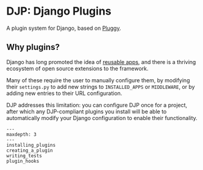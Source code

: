 # DJP: Django Plugins

A plugin system for Django, based on [Pluggy](https://pluggy.readthedocs.io/).

## Why plugins?

Django has long promoted the idea of [reusable apps](https://docs.djangoproject.com/en/5.1/intro/reusable-apps/), and there is a thriving ecosystem of open source extensions to the framework.

Many of these require the user to manually configure them, by modifying their `settings.py` to add new strings to `INSTALLED_APPS` or `MIDDLEWARE`, or by adding new entries to their URL configuration.

DJP addresses this limitation: you can configure DJP once for a project, after which any DJP-compliant plugins you install will be able to automatically modify your Django configuration to enable their functionality.

```{toctree}
---
maxdepth: 3
---
installing_plugins
creating_a_plugin
writing_tests
plugin_hooks
```
